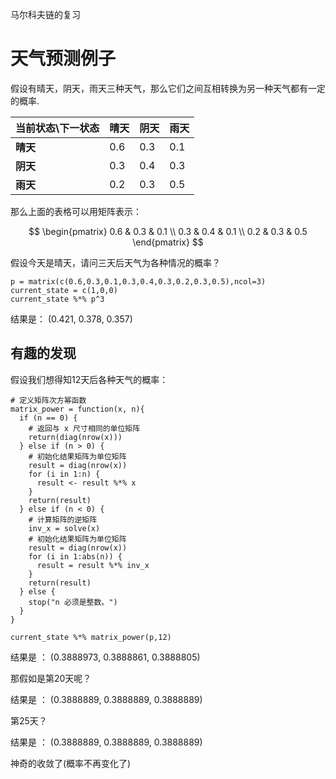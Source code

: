 马尔科夫链的复习

#  天气预测例子

假设有晴天，阴天，雨天三种天气，那么它们之间互相转换为另一种天气都有一定的概率.


| 当前状态\\下一状态 | 晴天 | 阴天 | 雨天 |
|------------------|------|------|------|
| **晴天**         | 0.6  | 0.3  | 0.1  |
| **阴天**         | 0.3  | 0.4  | 0.3  |
| **雨天**         | 0.2  | 0.3  | 0.5  |

那么上面的表格可以用矩阵表示：
  
$$
\begin{pmatrix}
0.6 & 0.3 & 0.1 \\
0.3 & 0.4 & 0.1 \\
0.2 & 0.3 & 0.5
\end{pmatrix}
$$

假设今天是晴天，请问三天后天气为各种情况的概率？

```
p = matrix(c(0.6,0.3,0.1,0.3,0.4,0.3,0.2,0.3,0.5),ncol=3)
current_state = c(1,0,0)
current_state %*% p^3
```
结果是： (0.421, 0.378, 0.357)

## 有趣的发现

假设我们想得知12天后各种天气的概率：

```
# 定义矩阵次方幂函数
matrix_power = function(x, n){
  if (n == 0) {
    # 返回与 x 尺寸相同的单位矩阵
    return(diag(nrow(x)))
  } else if (n > 0) {
    # 初始化结果矩阵为单位矩阵
    result = diag(nrow(x))
    for (i in 1:n) {
      result <- result %*% x
    }
    return(result)
  } else if (n < 0) {
    # 计算矩阵的逆矩阵
    inv_x = solve(x)
    # 初始化结果矩阵为单位矩阵
    result = diag(nrow(x))
    for (i in 1:abs(n)) {
      result = result %*% inv_x
    }
    return(result)
  } else {
    stop("n 必须是整数。")
  }
}
```

```
current_state %*% matrix_power(p,12)
```

结果是 ： (0.3888973, 0.3888861, 0.3888805)

那假如是第20天呢？

结果是 ： (0.3888889, 0.3888889, 0.3888889)

第25天？

结果是 ： (0.3888889, 0.3888889, 0.3888889)

神奇的收敛了(概率不再变化了)
